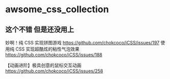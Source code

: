 # awsome_css_collection


## 这个不错 但是还没用上
妙啊！纯 CSS 实现拼图游戏 https://github.com/chokcoco/iCSS/issues/197
使用纯 CSS 实现超酷炫的粘性气泡效果    https://github.com/chokcoco/iCSS/issues/188

【动画进阶】极具创意的鼠标交互动画 https://github.com/chokcoco/iCSS/issues/258